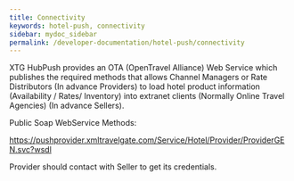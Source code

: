 ```yaml
---
title: Connectivity
keywords: hotel-push, connectivity
sidebar: mydoc_sidebar
permalink: /developer-documentation/hotel-push/connectivity
---
```


XTG HubPush provides an OTA (OpenTravel Alliance) Web Service which
publishes the required methods that allows Channel Managers or Rate
Distributors (In advance Providers) to load hotel product information
(Availability / Rates/ Inventory) into extranet clients (Normally Online
Travel Agencies) (In advance Sellers).

Public Soap WebService Methods:

<https://pushprovider.xmltravelgate.com/Service/Hotel/Provider/ProviderGEN.svc?wsdl>

Provider should contact with Seller to get its credentials.


